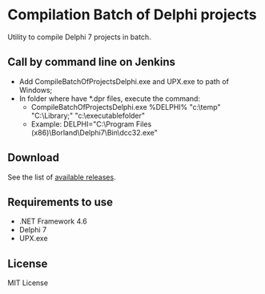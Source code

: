 # Compilation Batch of Delphi projects

Utility to compile Delphi 7 projects in batch.

## Call by command line on Jenkins


 - Add CompileBatchOfProjectsDelphi.exe and UPX.exe to path of Windows;
 - In folder where have *.dpr files, execute the command: 
   - CompileBatchOfProjectsDelphi.exe %DELPHI% "c:\temp" "C:\Library;" "c:\executablefolder"
   - Example: DELPHI="C:\Program Files (x86)\Borland\Delphi7\Bin\dcc32.exe"

## Download

See the list of [available releases](https://github.com/samukce/compilation-batch-of-delphi-projects/releases).
  
## Requirements to use

- .NET Framework 4.6
- Delphi 7
- UPX.exe

## License

MIT License
